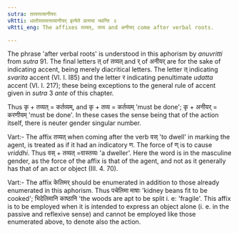 ```yaml
---
sutra: तव्यत्तव्यानीयरः
vRtti: धातोस्तव्यत्तव्यानीयर् इत्येते प्रत्यया भवन्ति ॥
vRtti_eng: The affixes तव्यत्, तव्य and अनीयर् come after verbal roots.

---
```

The phrase 'after verbal roots' is understood in this aphorism by _anuvritti_ from _sutra_ 91. The final letters त् of तव्यत् and र् of अनीयर् are for the sake of indicating accent, being merely diacritical letters. The letter त् indicating _svarita_ accent (VI. I. I85) and the letter र indicating penultimate _udatta_ accent (VI. I. 217); these being exceptions to the general rule of accent given in _sutra_ 3 _ante_ of this chapter.

Thus कृ + तव्यत् = कर्तव्यम्, and कृ + तव्य = कर्तव्यम् 'must be done'; कृ + अनीयर् = करणीयम् 'must be done'. In these cases the sense being that of the action itself, there is neuter gender singular number.

Vart:- The affix तव्यत् when coming after the verb वस् 'to dwell' in marking the agent, is treated as if it had an indicatory ण. The force of ण् is to cause _vriddhi_. Thus वस् + तव्यत् =वास्तव्यः 'a dweller'. Here the word is in the masculine gender, as the force of the affix is that of the agent, and not as it generally has that of an act or object (III. 4. 70).

Vart:- The affix केलिमर् should be enumerated in addition to those already enumerated in this aphorism. Thus पचेलिमा माषाः 'kidney beans fit to be
cooked'; भिदेलिमानि काष्ठानि 'the woods are apt to be split i. e: 'fragile'. This affix is to be employed when it is intended to express an object alone (i. e. in the passive and reflexive sense) and cannot be employed like those enumerated above, to denote also the action.